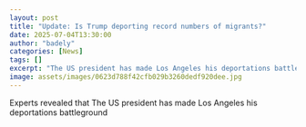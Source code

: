 ```yaml
---
layout: post
title: "Update: Is Trump deporting record numbers of migrants?"
date: 2025-07-04T13:30:00
author: "badely"
categories: [News]
tags: []
excerpt: "The US president has made Los Angeles his deportations battleground"
image: assets/images/0623d788f42cfb029b3260dedf920dee.jpg
---
```


Experts revealed that The US president has made Los Angeles his deportations battleground

